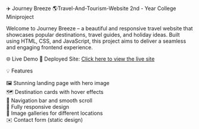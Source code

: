 ✈️ Journey Breeze
🌎Travel-And-Tourism-Website
2nd - Year College Miniproject

Welcome to  Journey Breeze – a beautiful and responsive travel website that showcases popular destinations, travel guides, and holiday ideas. Built using HTML, CSS, and JavaScript, this project aims to deliver a seamless and engaging frontend experience.

🌐 Live Demo
🔗 Deployed Site: [Click here to view the live site](https://travel-and-tourism-website-production.up.railway.app/index.html)

💡 Features

🖼️ Stunning landing page with hero image  
🗺️ Destination cards with hover effects  
🧭 Navigation bar and smooth scroll  
📱 Fully responsive design  
📸 Image galleries for different locations  
✉️ Contact form (static design)  
 
